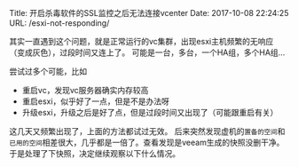 Title: 开启杀毒软件的SSL监控之后无法连接vcenter
Date: 2017-10-08 22:24:25
URL: /esxi-not-responding/

其实一直遇到这个问题，就是正常运行的vc集群，出现esxi主机频繁的无响应（变成灰色），过段时间又连上了。
可能是一台，多台，一个HA组，多个HA组...

尝试过多个可能，比如
- 重启vc，发现vc服务器确实内存较高
- 重启esxi，似乎好了一点，但是不是办法呀
- 升级esxi，升级之后是好了点，但是过段时间又出现了（可能跟重启有关）

这几天又频繁出现了，上面的方法都试过无效。
后来突然发现虚机的`置备的空间`和`已用的空间`相差很大，几乎都是一倍了。查看发现是veeam生成的快照没删干净。
于是处理了下快照，决定继续观察以下什么情况。
